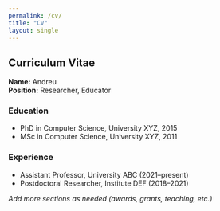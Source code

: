```yaml
---
permalink: /cv/
title: "CV"
layout: single
---
```


## Curriculum Vitae

**Name:** Andreu  
**Position:** Researcher, Educator

### Education

- PhD in Computer Science, University XYZ, 2015
- MSc in Computer Science, University XYZ, 2011

### Experience

- Assistant Professor, University ABC (2021–present)
- Postdoctoral Researcher, Institute DEF (2018–2021)

_Add more sections as needed (awards, grants, teaching, etc.)_